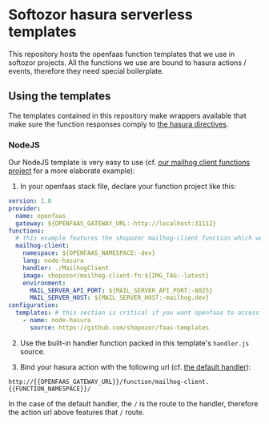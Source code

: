 # Softozor hasura serverless templates

This repository hosts the openfaas function templates that we use in softozor projects. All the functions we use are bound to hasura actions / events, therefore they need special boilerplate.

## Using the templates

The templates contained in this repository make wrappers available that make sure the function responses comply to [the hasura directives](https://hasura.io/docs/1.0/graphql/core/actions/action-handlers.html).

### NodeJS

Our NodeJS template is very easy to use (cf. [our mailhog client functions project](https://gitlab.hidora.com/softozor/shopozor/services/-/tree/master/backend/functions/MailhogClient) for a more elaborate example):

1. In your openfaas stack file, declare your function project like this:
```yaml
version: 1.0
provider:
  name: openfaas
  gateway: ${OPENFAAS_GATEWAY_URL:-http://localhost:31112}
functions:
  # this example features the shopozor mailhog-client function which we wrote in javascript
  mailhog-client:
    namespace: ${OPENFAAS_NAMESPACE:-dev}
    lang: node-hasura
    handler: ./MailhogClient
    image: shopozor/mailhog-client-fn:${IMG_TAG:-latest}
    environment:
      MAIL_SERVER_API_PORT: ${MAIL_SERVER_API_PORT:-8025}
      MAIL_SERVER_HOST: ${MAIL_SERVER_HOST:-mailhog.dev}
configuration:
  templates: # this section is critical if you want openfaas to access our templates
    - name: node-hasura
      source: https://github.com/shopozor/faas-templates
```

2. Use the built-in handler function packed in this template's `handler.js` source.

3. Bind your hasura action with the following url (cf. [the default handler](/template/node-hasura/function/handler.js)):
```
http://{{OPENFAAS_GATEWAY_URL}}/function/mailhog-client.{{FUNCTION_NAMESPACE}}/
```
In the case of the default handler, the `/` is the route to the handler, therefore the action url above features that `/` route.